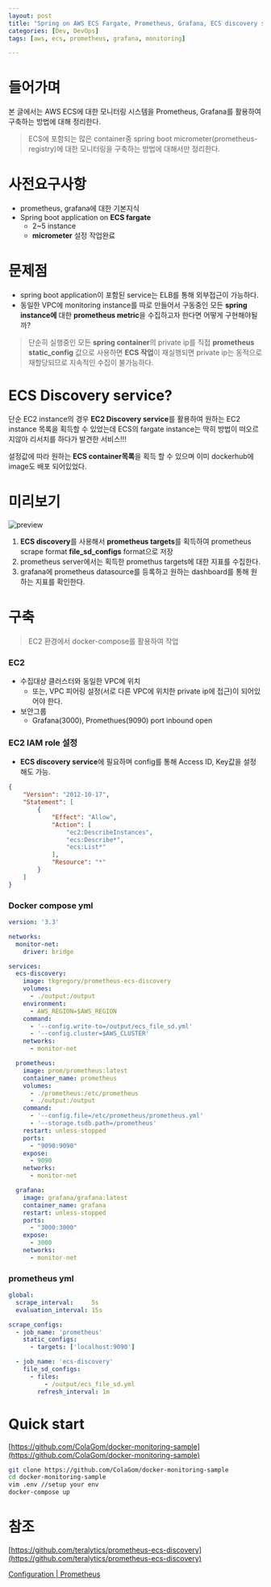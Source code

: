 ```yaml
---
layout: post
title: "Spring on AWS ECS Fargate, Prometheus, Grafana, ECS discovery service를 활용한 환경 구축"
categories: [Dev, DevOps]
tags: [aws, ecs, prometheus, grafana, monitoring]

---
```


# 들어가며

본 글에서는 AWS ECS에 대한 모니터링 시스템을 Prometheus, Grafana를 활용하여 구축하는 방법에 대해 정리한다.

> ECS에 포함되는 많은 container중 spring boot micrometer(prometheus-registry)에 대한 모니터링을 구축하는 방법에 대해서만 정리한다.
>

# 사전요구사항

- prometheus, grafana에 대한 기본지식
- Spring boot application on **ECS fargate**
  - 2~5 instance
  - **micrometer** 설정 작업완료

# 문제점

- spring boot application이 포함된 service는 ELB를 통해 외부접근이 가능하다.
- 동일한 VPC에 monitoring instance를 따로 만들어서 구동중인 모든 **spring instance에** 대한 **prometheus metric**을 수집하고자 한다면 어떻게 구현해야될까?

> 단순히 실행중인 모든 **spring container**의 private ip를 직접 **prometheus static_config** 값으로 사용하면 **ECS 작업**이 재실행되면 private ip는 동적으로 재할당되므로 지속적인 수집이 불가능하다.
>

# ECS Discovery service?

단순 EC2 instance의 경우 **EC2 Discovery service**를 활용하여 원하는 EC2 instance 목록을 획득할 수 있었는데 ECS의 fargate instance는 딱히 방법이 떠오르지않아 리서치를 하다가 발견한 서비스!!!

설정값에 따라 원하는 **ECS container목록**을 획득 할 수 있으며 이미 dockerhub에 image도 배포 되어있었다.

# 미리보기

![preview](/assets/img/220812-1-1.png)

1. **ECS discovery**를 사용해서 **prometheus targets**를 획득하여 prometheus scrape format **file_sd_configs** format으로 저장
2. prometheus server에서는 획득한 promethus targets에 대한 지표를 수집한다.
3. grafana에 prometheus datasource를 등록하고 원하는 dashboard를 통해 원하는 지표를 확인한다.

# 구축

> EC2 환경에서 docker-compose를 활용하여 작업
>

### EC2

- 수집대상 클러스터와 동일한 VPC에 위치
  - 또는, VPC 피어링 설정(서로 다른 VPC에 위치한 private ip에 접근)이 되어있어야 한다.
- 보안그룹
  - Grafana(3000), Promethues(9090) port inbound open

### EC2 IAM role 설정

- **ECS discovery service**에 필요하며 config를 통해 Access ID, Key값을 설정해도 가능.

```json
{
    "Version": "2012-10-17",
    "Statement": [
        {
            "Effect": "Allow",
            "Action": [
                "ec2:DescribeInstances",
                "ecs:Describe*",
                "ecs:List*"
            ],
            "Resource": "*"
        }
    ]
}
```

### Docker compose yml

```yaml
version: '3.3'

networks:
  monitor-net:
    driver: bridge

services:
  ecs-discovery:
    image: tkgregory/prometheus-ecs-discovery
    volumes:
      - ./output:/output
    environment:
      - AWS_REGION=$AWS_REGION
    command:
      - '--config.write-to=/output/ecs_file_sd.yml'
      - '--config.cluster=$AWS_CLUSTER'
    networks:
      - monitor-net

  prometheus:
    image: prom/prometheus:latest
    container_name: prometheus
    volumes:
      - ./prometheus:/etc/prometheus
      - ./output:/output
    command:
      - '--config.file=/etc/prometheus/prometheus.yml'
      - '--storage.tsdb.path=/prometheus'
    restart: unless-stopped
    ports:
      - "9090:9090"
    expose:
      - 9090
    networks:
      - monitor-net

  grafana:
    image: grafana/grafana:latest
    container_name: grafana
    restart: unless-stopped
    ports:
      - "3000:3000"
    expose:
      - 3000
    networks:
      - monitor-net
```

### prometheus yml

```yaml
global:
  scrape_interval:     5s
  evaluation_interval: 15s

scrape_configs:
  - job_name: 'prometheus'
    static_configs:
      - targets: ['localhost:9090']

  - job_name: 'ecs-discovery'
    file_sd_configs:
      - files:
          - /output/ecs_file_sd.yml
        refresh_interval: 1m
```

# Quick start

[https://github.com/ColaGom/docker-monitoring-sample](https://github.com/ColaGom/docker-monitoring-sample)

```bash
git clone https://github.com/ColaGom/docker-monitoring-sample
cd docker-monitoring-sample
vim .env //setup your env
docker-compose up
```

# 참조

[https://github.com/teralytics/prometheus-ecs-discovery](https://github.com/teralytics/prometheus-ecs-discovery)

[Configuration | Prometheus](https://prometheus.io/docs/prometheus/latest/configuration/configuration/)
